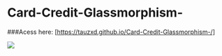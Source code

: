 # Card-Credit-Glassmorphism-

###Acess here: [https://tauzxd.github.io/Card-Credit-Glassmorphism-/]

<img src='https://im5.ezgif.com/tmp/ezgif-5-60475671351d.gif'/>


